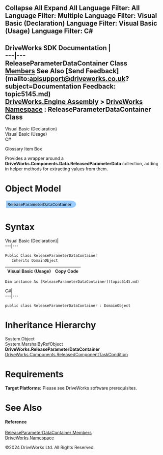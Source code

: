        

 Collapse All Expand All  Language Filter: All  Language Filter: Multiple  Language Filter: Visual Basic (Declaration) Language Filter: Visual Basic (Usage) Language Filter: C#  
---  
DriveWorks SDK Documentation  |   
---|---  
ReleaseParameterDataContainer Class   
[Members](topic5146.md) See Also [Send Feedback](mailto:apisupport@driveworks.co.uk?subject=Documentation Feedback: topic5145.md)  
[DriveWorks.Engine Assembly](topic2156.md) > [DriveWorks Namespace](topic2159.md) : ReleaseParameterDataContainer Class  
---  
  
Visual Basic (Declaration)    
Visual Basic (Usage)    
C# 

Glossary Item Box

Provides a wrapper around a **DriveWorks.Components.Data.ReleasedParameterData** collection, adding in helper methods for extracting values from them. 

# Object Model

![](dotnetdiagramimages/image253.png)

# Syntax

Visual Basic (Declaration)|   
---|---  
      
    
    Public Class ReleaseParameterDataContainer 
       Inherits DomainObject  
  
Visual Basic (Usage)| Copy Code  
---|---  
      
    
    Dim instance As [ReleaseParameterDataContainer](topic5145.md)  
  
C#|   
---|---  
      
    
    public class ReleaseParameterDataContainer : DomainObject   
  
# Inheritance Hierarchy

System.Object  
System.MarshalByRefObject  
**DriveWorks.ReleaseParameterDataContainer**  
[DriveWorks.Components.ReleasedComponentTaskCondition](topic6370.md)  


# Requirements

**Target Platforms:** Please see DriveWorks software prerequisites.

# See Also

#### Reference

[ReleaseParameterDataContainer Members](topic5146.md)   
[DriveWorks Namespace](topic2159.md)

©2024 DriveWorks Ltd. All Rights Reserved.

